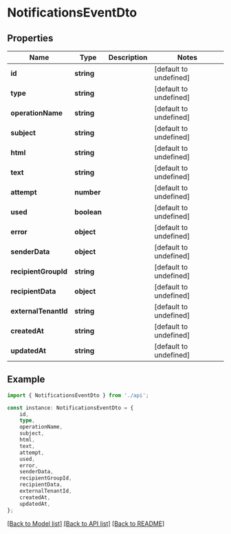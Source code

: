 # NotificationsEventDto


## Properties

Name | Type | Description | Notes
------------ | ------------- | ------------- | -------------
**id** | **string** |  | [default to undefined]
**type** | **string** |  | [default to undefined]
**operationName** | **string** |  | [default to undefined]
**subject** | **string** |  | [default to undefined]
**html** | **string** |  | [default to undefined]
**text** | **string** |  | [default to undefined]
**attempt** | **number** |  | [default to undefined]
**used** | **boolean** |  | [default to undefined]
**error** | **object** |  | [default to undefined]
**senderData** | **object** |  | [default to undefined]
**recipientGroupId** | **string** |  | [default to undefined]
**recipientData** | **object** |  | [default to undefined]
**externalTenantId** | **string** |  | [default to undefined]
**createdAt** | **string** |  | [default to undefined]
**updatedAt** | **string** |  | [default to undefined]

## Example

```typescript
import { NotificationsEventDto } from './api';

const instance: NotificationsEventDto = {
    id,
    type,
    operationName,
    subject,
    html,
    text,
    attempt,
    used,
    error,
    senderData,
    recipientGroupId,
    recipientData,
    externalTenantId,
    createdAt,
    updatedAt,
};
```

[[Back to Model list]](../README.md#documentation-for-models) [[Back to API list]](../README.md#documentation-for-api-endpoints) [[Back to README]](../README.md)
